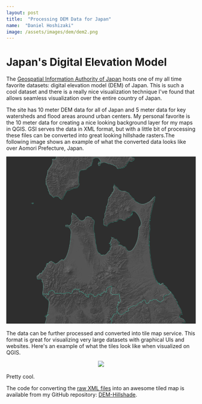 ```yaml
---
layout: post
title:  "Processing DEM Data for Japan"
name:  "Daniel Hoshizaki"
image: /assets/images/dem/dem2.png
---
```


# Japan's Digital Elevation Model
The [Geospatial Information Authority of Japan](https://fgd.gsi.go.jp/download/menu.php) hosts one of my all time favorite datasets: digital elevation model (DEM) of Japan. This is such a cool dataset and there is a really nice visualization technique I've found that allows seamless visualization over the entire country of Japan.

The site has 10 meter DEM data for all of Japan and 5 meter data for key watersheds and flood areas around urban centers. My personal favorite is the 10 meter data for creating a nice looking background layer for my maps in QGIS. GSI serves the data in XML format, but with a little bit of processing these files can be converted into great looking hillshade rasters.The following image shows an example of what the converted data looks like over Aomori Prefecture, Japan.

<p align="center">
  <img src="/assets/images/dem/dem1.png" />
</p>

The data can be further processed and converted into tile map service. This format is great for visualizing very large datasets with graphical UIs and websites. Here's an example of what the tiles look like when visualized on QGIS.

<p align="center">
  <img src="/assets/images/dem/dem.gif" />
</p>

Pretty cool. 

The code for converting the [raw XML files](https://fgd.gsi.go.jp/download/mapGis.php?tab=dem) into an awesome tiled map is available from my GitHub repository: [DEM-Hillshade](https://github.com/danielhoshizaki/DEM-hillshade). 